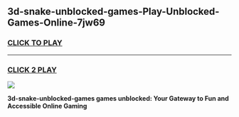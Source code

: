 
## 3d-snake-unblocked-games-Play-Unblocked-Games-Online-7jw69
<h3>
<a href="https://premium76.site?title=3d-snake-unblocked-games&ref=24A">CLICK TO PLAY</a></h3>
<hr>

<h3>
<a href="https://premium76.site?title=3d-snake-unblocked-games&ref=24A">CLICK 2 PLAY</a>
  
</h3>

<a href="https://premium76.site?title=3d-snake-unblocked-games&ref=24A"><img src="https://clearcache.store/games.png"></a>


**3d-snake-unblocked-games games unblocked: Your Gateway to Fun and Accessible Online Gaming**
